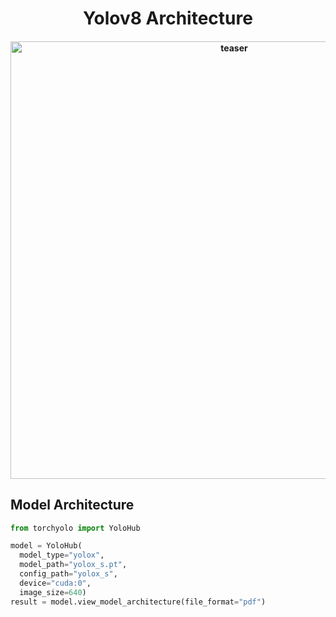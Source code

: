 <div align="center">
<h1>
  Yolov8 Architecture
</h1>
<h4>
    <img width="700" alt="teaser" src="https://github.com/kadirnar/torchyolo/blob/torchview/docs/yolox/yolox_s.gif">
</h4>
</div>

## Model Architecture
```python
from torchyolo import YoloHub

model = YoloHub(
  model_type="yolox", 
  model_path="yolox_s.pt", 
  config_path="yolox_s",
  device="cuda:0", 
  image_size=640)
result = model.view_model_architecture(file_format="pdf")
